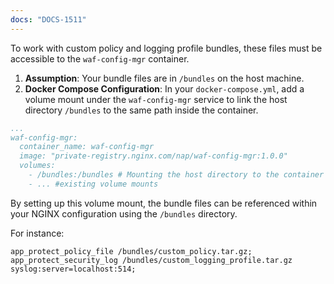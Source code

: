 ```yaml
---
docs: "DOCS-1511"
---
```


To work with custom policy and logging profile bundles, these files must be accessible to the `waf-config-mgr` container.

1. **Assumption**: Your bundle files are in `/bundles` on the host machine.
2. **Docker Compose Configuration**: In your `docker-compose.yml`, add a volume mount under the `waf-config-mgr` service to link the host directory `/bundles` to the same path inside the container.

```yaml
...
waf-config-mgr:
  container_name: waf-config-mgr
  image: "private-registry.nginx.com/nap/waf-config-mgr:1.0.0"
  volumes:
    - /bundles:/bundles # Mounting the host directory to the container
    - ... #existing volume mounts
```

By setting up this volume mount, the bundle files can be referenced within your NGINX configuration using the `/bundles` directory.

For instance:

   ```nginx
   app_protect_policy_file /bundles/custom_policy.tar.gz;
   app_protect_security_log /bundles/custom_logging_profile.tar.gz syslog:server=localhost:514;
   ```
